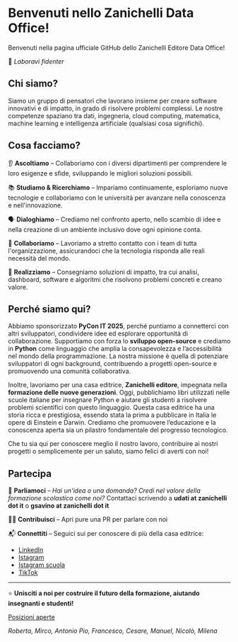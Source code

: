 # Benvenuti nello Zanichelli Data Office!

Benvenuti nella pagina ufficiale GitHub dello Zanichelli Editore Data Office!

🏫 *Laboravi fidenter*

## Chi siamo?

Siamo un gruppo di pensatori che lavorano insieme per creare software innovativi e di impatto, in grado di risolvere problemi complessi. Le nostre competenze spaziano tra dati, ingegneria, cloud computing, matematica, machine learning e intelligenza artificiale (qualsiasi cosa significhi).

## Cosa facciamo?

👂 **Ascoltiamo** – Collaboriamo con i diversi dipartimenti per comprendere le loro esigenze e sfide, sviluppando le migliori soluzioni possibili.

📚 **Studiamo & Ricerchiamo** – Impariamo continuamente, esploriamo nuove tecnologie e collaboriamo con le università per avanzare nella conoscenza e nell'innovazione.

🗣 **Dialoghiamo** – Crediamo nel confronto aperto, nello scambio di idee e nella creazione di un ambiente inclusivo dove ogni opinione conta.

🤝 **Collaboriamo** – Lavoriamo a stretto contatto con i team di tutta l'organizzazione, assicurandoci che la tecnologia risponda alle reali necessità del mondo.

🚀 **Realizziamo** – Consegniamo soluzioni di impatto, tra cui analisi, dashboard, software e algoritmi che risolvono problemi concreti e creano valore.

## Perché siamo qui?

Abbiamo sponsorizzato **PyCon IT 2025**, perché puntiamo a connetterci con altri sviluppatori, condividere idee ed esplorare opportunità di collaborazione. Supportiamo con forza lo **sviluppo open-source** e crediamo in **Python** come linguaggio che amplia la consapevolezza e l’accessibilità nel mondo della programmazione. La nostra missione è quella di potenziare sviluppatori di ogni background, contribuendo a progetti open-source e promuovendo una comunità collaborativa.

Inoltre, lavoriamo per una casa editrice, **Zanichelli editore**, impegnata nella **formazione delle nuove generazioni**. Oggi, pubblichiamo libri utilizzati nelle scuole italiane per insegnare Python e aiutare gli studenti a risolvere problemi scientifici con questo linguaggio. Questa casa editrice ha una storia ricca e prestigiosa, essendo stata la prima a pubblicare in Italia le opere di Einstein e Darwin. Crediamo che promuovere l’educazione e la conoscenza aperta sia un pilastro fondamentale del progresso tecnologico.

Che tu sia qui per conoscere meglio il nostro lavoro, contribuire ai nostri progetti o semplicemente per un saluto, siamo felici di averti con noi!

## Partecipa

🎤 **Parliamoci** – *Hai un'idea o una domanda? Credi nel valore della formazione scolastica come noi?* Contattaci scrivendo a **udati at zanichelli dot it** o **gsavino at zanichelli dot it**

👨‍💻 **Contribuisci** – Apri pure una PR per parlare con noi

📬 **Connettiti** – Seguici sui per conoscere di più della casa editrice:

- [LinkedIn](https://www.linkedin.com/company/zanichelli-editore-s.p.a/)
- [Istagram](https://www.instagram.com/zanichellieditore/)
- [Istagram scuola](https://www.instagram.com/zanichelliscuola/)
- [TikTok](https://www.tiktok.com/@zanichelli_editore)

---

⭐ **Unisciti a noi per costruire il futuro della formazione, aiutando insegnanti e studenti!**

[Posizioni aperte](https://2025.pycon.it/en/jobs/59)

*Roberta,
Mirco,
Antonio Pio,
Francesco,
Cesare,
Manuel,
Nicolò,
Milena*
